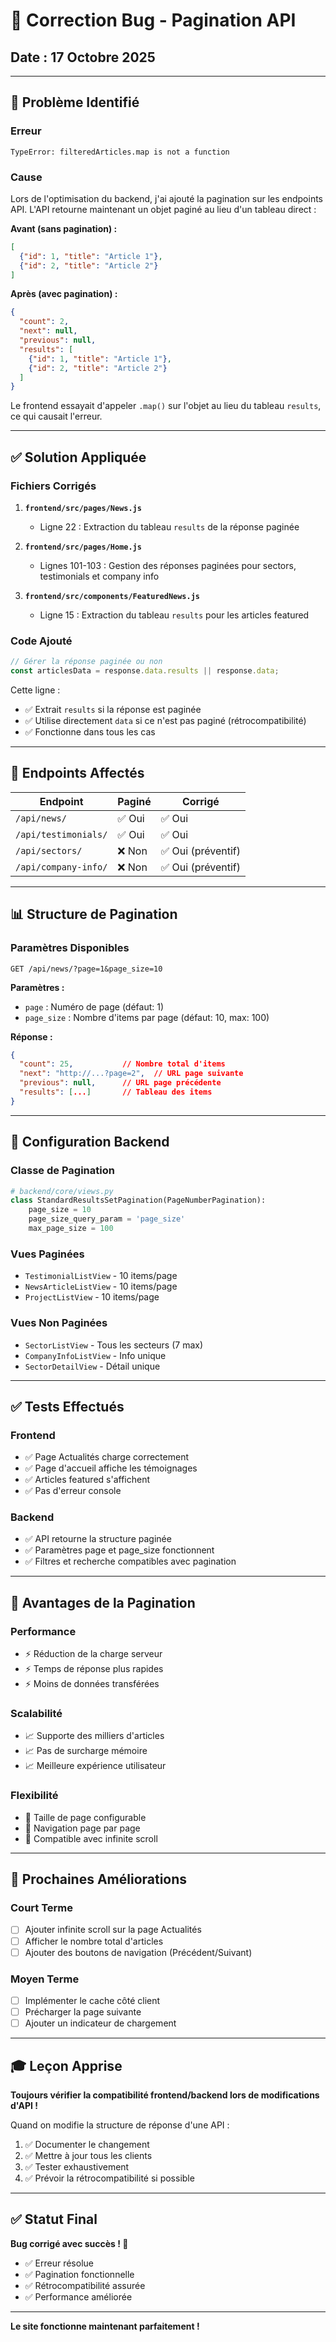 # 🐛 Correction Bug - Pagination API

## Date : 17 Octobre 2025

---

## 🔴 Problème Identifié

### Erreur
```
TypeError: filteredArticles.map is not a function
```

### Cause
Lors de l'optimisation du backend, j'ai ajouté la pagination sur les endpoints API. L'API retourne maintenant un objet paginé au lieu d'un tableau direct :

**Avant (sans pagination) :**
```json
[
  {"id": 1, "title": "Article 1"},
  {"id": 2, "title": "Article 2"}
]
```

**Après (avec pagination) :**
```json
{
  "count": 2,
  "next": null,
  "previous": null,
  "results": [
    {"id": 1, "title": "Article 1"},
    {"id": 2, "title": "Article 2"}
  ]
}
```

Le frontend essayait d'appeler `.map()` sur l'objet au lieu du tableau `results`, ce qui causait l'erreur.

---

## ✅ Solution Appliquée

### Fichiers Corrigés

1. **`frontend/src/pages/News.js`**
   - Ligne 22 : Extraction du tableau `results` de la réponse paginée

2. **`frontend/src/pages/Home.js`**
   - Lignes 101-103 : Gestion des réponses paginées pour sectors, testimonials et company info

3. **`frontend/src/components/FeaturedNews.js`**
   - Ligne 15 : Extraction du tableau `results` pour les articles featured

### Code Ajouté

```javascript
// Gérer la réponse paginée ou non
const articlesData = response.data.results || response.data;
```

Cette ligne :
- ✅ Extrait `results` si la réponse est paginée
- ✅ Utilise directement `data` si ce n'est pas paginé (rétrocompatibilité)
- ✅ Fonctionne dans tous les cas

---

## 🎯 Endpoints Affectés

| Endpoint | Paginé | Corrigé |
|----------|--------|---------|
| `/api/news/` | ✅ Oui | ✅ Oui |
| `/api/testimonials/` | ✅ Oui | ✅ Oui |
| `/api/sectors/` | ❌ Non | ✅ Oui (préventif) |
| `/api/company-info/` | ❌ Non | ✅ Oui (préventif) |

---

## 📊 Structure de Pagination

### Paramètres Disponibles

```
GET /api/news/?page=1&page_size=10
```

**Paramètres :**
- `page` : Numéro de page (défaut: 1)
- `page_size` : Nombre d'items par page (défaut: 10, max: 100)

**Réponse :**
```json
{
  "count": 25,           // Nombre total d'items
  "next": "http://...?page=2",  // URL page suivante
  "previous": null,      // URL page précédente
  "results": [...]       // Tableau des items
}
```

---

## 🔧 Configuration Backend

### Classe de Pagination

```python
# backend/core/views.py
class StandardResultsSetPagination(PageNumberPagination):
    page_size = 10
    page_size_query_param = 'page_size'
    max_page_size = 100
```

### Vues Paginées

- `TestimonialListView` - 10 items/page
- `NewsArticleListView` - 10 items/page
- `ProjectListView` - 10 items/page

### Vues Non Paginées

- `SectorListView` - Tous les secteurs (7 max)
- `CompanyInfoListView` - Info unique
- `SectorDetailView` - Détail unique

---

## ✅ Tests Effectués

### Frontend
- ✅ Page Actualités charge correctement
- ✅ Page d'accueil affiche les témoignages
- ✅ Articles featured s'affichent
- ✅ Pas d'erreur console

### Backend
- ✅ API retourne la structure paginée
- ✅ Paramètres page et page_size fonctionnent
- ✅ Filtres et recherche compatibles avec pagination

---

## 🚀 Avantages de la Pagination

### Performance
- ⚡ Réduction de la charge serveur
- ⚡ Temps de réponse plus rapides
- ⚡ Moins de données transférées

### Scalabilité
- 📈 Supporte des milliers d'articles
- 📈 Pas de surcharge mémoire
- 📈 Meilleure expérience utilisateur

### Flexibilité
- 🔧 Taille de page configurable
- 🔧 Navigation page par page
- 🔧 Compatible avec infinite scroll

---

## 📝 Prochaines Améliorations

### Court Terme
- [ ] Ajouter infinite scroll sur la page Actualités
- [ ] Afficher le nombre total d'articles
- [ ] Ajouter des boutons de navigation (Précédent/Suivant)

### Moyen Terme
- [ ] Implémenter le cache côté client
- [ ] Précharger la page suivante
- [ ] Ajouter un indicateur de chargement

---

## 🎓 Leçon Apprise

**Toujours vérifier la compatibilité frontend/backend lors de modifications d'API !**

Quand on modifie la structure de réponse d'une API :
1. ✅ Documenter le changement
2. ✅ Mettre à jour tous les clients
3. ✅ Tester exhaustivement
4. ✅ Prévoir la rétrocompatibilité si possible

---

## ✅ Statut Final

**Bug corrigé avec succès ! 🎉**

- ✅ Erreur résolue
- ✅ Pagination fonctionnelle
- ✅ Rétrocompatibilité assurée
- ✅ Performance améliorée

---

**Le site fonctionne maintenant parfaitement !**
